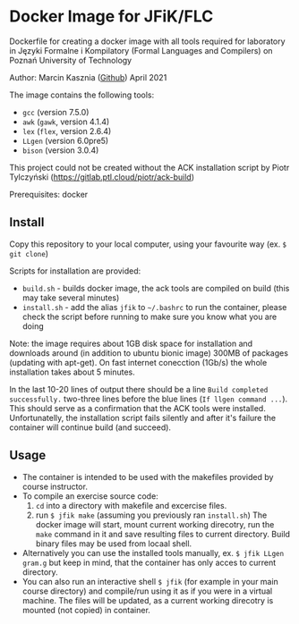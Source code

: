 # Docker Image for JFiK/FLC

Dockerfile for creating a docker image with all tools required for laboratory in Języki Formalne i Kompilatory (Formal Languages and Compilers) on Poznań University of Technology

Author: Marcin Kasznia ([Github](https://github.com/kasmar00)) April 2021

The image contains the following tools:

- `gcc` (version 7.5.0)
- `awk` (`gawk`, version 4.1.4)
- `lex` (`flex`, version 2.6.4)
- `LLgen` (version 6.0pre5)
- `bison` (version 3.0.4)

This project could not be created without the ACK installation script by Piotr Tylczyński (https://gitlab.ptl.cloud/piotr/ack-build)

Prerequisites: docker

## Install

Copy this repository to your local computer, using your favourite way (ex. `$ git clone`)

Scripts for installation are provided:

- `build.sh` - builds docker image, the ack tools are compiled on build (this may take several minutes)
- `install.sh` - add the alias `jfik` to `~/.bashrc` to run the container, please check the script before running to make sure you know what you are doing

Note: the image requires about 1GB disk space for installation and downloads around (in addition to ubuntu bionic image) 300MB of packages (updating with apt-get). On fast internet conecction (1Gb/s) the whole installation takes about 5 minutes.

In the last 10-20 lines of output there should be a line `Build completed successfully.` two-three lines before the blue lines (`If llgen command ...`). This should serve as a confirmation that the ACK tools were installed. Unfortunatelly, the installation script fails silently and after it's failure the container will continue build (and succeed).

## Usage

- The container is intended to be used with the makefiles provided by course instructor.
- To compile an exercise source code:
  1. `cd` into a directory with makefile and excercise files.
  2. run `$ jfik make` (assuming you previously ran `install.sh`)
     The docker image will start, mount current working direcotry, run the `make` command in it and save resulting files to current directory. Build binary files may be used from locaal shell.
- Alternatively you can use the installed tools manually, ex. `$ jfik LLgen gram.g` but keep in mind, that the container has only acces to current directory.
- You can also run an interactive shell `$ jfik` (for example in your main course directory) and compile/run using it as if you were in a virtual machine. The files will be updated, as a current working direcotry is mounted (not copied) in container.
